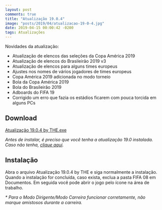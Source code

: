 ```yaml
---
layout: post
comments: true
title: "Atualização 19.0.4"
image: "posts/2019/04/atualizacao-19-0-4.jpg"
date: 2019-04-15 00:00:42 -0200
tags: Atualizações
---
```


Novidades da atualização:
- Atualização de elencos das seleções da Copa América 2019
- Atualização de elencos do Brasileirão 2019 v3
- Atualização de elencos para alguns times europeus
- Ajustes nos nomes de vários jogadores de times europeus
- Copa América 2019 adicionada no modo torneio
- Bola da Copa América 2019
- Bola do Brasileirão 2019
- Adboards do FIFA 19
- Corrigido um erro que fazia os estádios ficarem com pouca torcida em alguns PCs

<h2>Download</h2>
<div class="download">
  <a class="download-button" href="http://bit.ly/2IlWs9N" data-filesize="82.12 MB">Atualização 19.0.4 by THE.exe</a>
</div>

<i>Antes de instalar, é preciso que você tenha a atualização 19.0 instalada. Caso não tenha, <a href="{{ relative_url }}/2018/12/atualizacao-19-0/">clique aqui</a>.</i>

<h2>Instalação</h2>
Abra o arquivo Atualização 19.0.4 by THE e siga normalmente a instalação.  
Quando a instalação for concluída, caso exista, exclua a pasta FIFA 08 em Documentos.  
Em seguida você pode abrir o jogo pelo ícone na área de trabalho.  

<i>* Para o Modo Dirigente/Modo Carreira funcionar corretamente, não marque amistosos durante a carreira.</i>